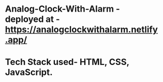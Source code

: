 # Analog-Clock-With-Alarm - deployed at - https://analogclockwithalarm.netlify.app/
# Tech Stack used- HTML, CSS, JavaScript.
